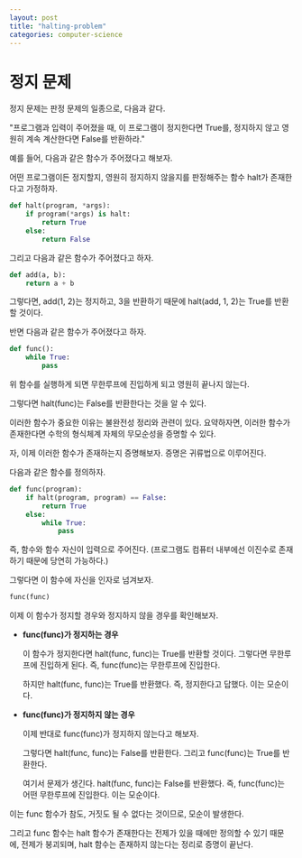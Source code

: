 ```yaml
---
layout: post
title: "halting-problem"
categories: computer-science
---
```


# 정지 문제

정지 문제는 판정 문제의 일종으로, 다음과 같다. 

"프로그램과 입력이 주어졌을 때, 이 프로그램이 정지한다면 True를, 정지하지 않고 영원히 계속 계산한다면 False를 반환하라."

예를 들어, 다음과 같은 함수가 주어졌다고 해보자.

어떤 프로그램이든 정지할지, 영원히 정지하지 않을지를 판정해주는 함수 halt가 존재한다고 가정하자.

```py
def halt(program, *args):
    if program(*args) is halt:
        return True
    else:
        return False
```

그리고 다음과 같은 함수가 주어졌다고 하자.

```py
def add(a, b):
    return a + b 
```

그렇다면, add(1, 2)는 정지하고, 3을 반환하기 때문에 halt(add, 1, 2)는 True를 반환할 것이다.

반면 다음과 같은 함수가 주어졌다고 하자.

```py
def func():
    while True:
        pass
```

위 함수를 실행하게 되면 무한루프에 진입하게 되고 영원히 끝나지 않는다.

그렇다면 halt(func)는 False를 반환한다는 것을 알 수 있다.

이러한 함수가 중요한 이유는 불완전성 정리와 관련이 있다.
요약하자면, 이러한 함수가 존재한다면 수학의 형식체계 자체의 무모순성을 증명할 수 있다.

자, 이제 이러한 함수가 존재하는지 증명해보자. 증명은 귀류법으로 이루어진다.

다음과 같은 함수를 정의하자.

```py
def func(program):
    if halt(program, program) == False:
        return True
    else:
        while True:
            pass
```

즉, 함수와 함수 자신이 입력으로 주어진다. (프로그램도 컴퓨터 내부에선 이진수로 존재하기 때문에 당연히 가능하다.)

그렇다면 이 함수에 자신을 인자로 넘겨보자.

```py
func(func)
```

이제 이 함수가 정지할 경우와 정지하지 않을 경우를 확인해보자.

- **func(func)가 정지하는 경우**

    이 함수가 정지한다면 halt(func, func)는 True를 반환할 것이다. 그렇다면 무한루프에 진입하게 된다. 즉, func(func)는 무한루프에 진입한다. 
    
    하지만 halt(func, func)는 True를 반환했다. 즉, 정지한다고 답했다. 이는 모순이다.

- **func(func)가 정지하지 않는 경우**

    이제 반대로 func(func)가 정지하지 않는다고 해보자.

    그렇다면 halt(func, func)는 False를 반환한다. 그리고 func(func)는 True를 반환한다.

    여기서 문제가 생긴다. halt(func, func)는 False를 반환했다. 즉, func(func)는 어떤 무한루프에 진입한다. 이는 모순이다.

이는 func 함수가 참도, 거짓도 될 수 없다는 것이므로, 모순이 발생한다.

그리고 func 함수는 halt 함수가 존재한다는 전제가 있을 때에만 정의할 수 있기 때문에, 전제가 붕괴되며, halt 함수는 존재하지 않는다는 정리로 증명이 끝난다. 